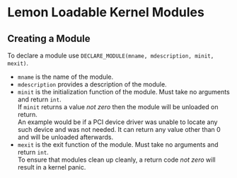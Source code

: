 # Lemon Loadable Kernel Modules

## Creating a Module
To declare a module use `DECLARE_MODULE(mname, mdescription, minit, mexit)`.

- `mname` is the name of the module.
- `mdescription` provides a description of the module.
- `minit` is the initialization function of the module. Must take no arguments and return `int`.\
If `minit` returns a value *not zero* then the module will be unloaded on return.\
An example would be if a PCI device driver was unable to locate any such device and was not needed. It can return any value other than 0 and will be unloaded afterwards.
- `mexit` is the exit function of the module. Must take no arguments and return `int`. \
To ensure that modules clean up cleanly, a return code *not zero* will result in a kernel panic.
